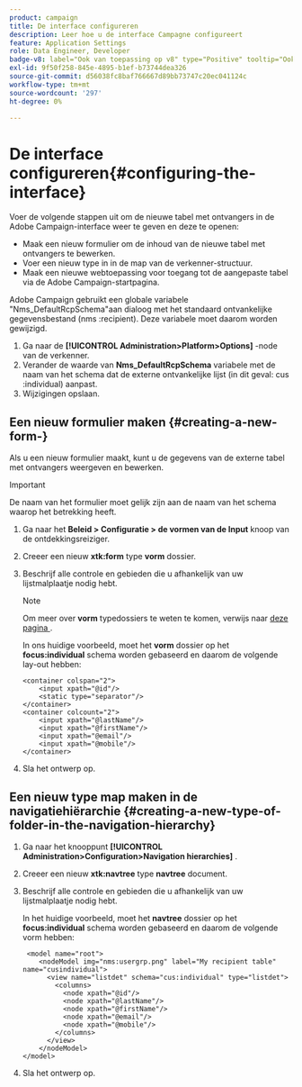 ```yaml
---
product: campaign
title: De interface configureren
description: Leer hoe u de interface Campagne configureert
feature: Application Settings
role: Data Engineer, Developer
badge-v8: label="Ook van toepassing op v8" type="Positive" tooltip="Ook van toepassing op campagne v8"
exl-id: 9f50f258-845e-4895-b1ef-b73744dea326
source-git-commit: d56038fc8baf766667d89bb73747c20ec041124c
workflow-type: tm+mt
source-wordcount: '297'
ht-degree: 0%

---
```


# De interface configureren{#configuring-the-interface}

Voer de volgende stappen uit om de nieuwe tabel met ontvangers in de Adobe Campaign-interface weer te geven en deze te openen:

* Maak een nieuw formulier om de inhoud van de nieuwe tabel met ontvangers te bewerken.
* Voer een nieuw type in in de map van de verkenner-structuur.
* Maak een nieuwe webtoepassing voor toegang tot de aangepaste tabel via de Adobe Campaign-startpagina.

Adobe Campaign gebruikt een globale variabele &quot;Nms_DefaultRcpSchema&quot;aan dialoog met het standaard ontvankelijke gegevensbestand (nms :recipient). Deze variabele moet daarom worden gewijzigd.

1. Ga naar de **[!UICONTROL Administration>Platform>Options]** -node van de verkenner.
1. Verander de waarde van **Nms_DefaultRcpSchema** variabele met de naam van het schema dat de externe ontvankelijke lijst (in dit geval: cus :individual) aanpast.
1. Wijzigingen opslaan.

## Een nieuw formulier maken {#creating-a-new-form-}

Als u een nieuw formulier maakt, kunt u de gegevens van de externe tabel met ontvangers weergeven en bewerken.

>[!IMPORTANT]
>
>De naam van het formulier moet gelijk zijn aan de naam van het schema waarop het betrekking heeft.

1. Ga naar het **Beleid > Configuratie > de vormen van de Input** knoop van de ontdekkingsreiziger.
1. Creeer een nieuw **xtk:form** type **vorm** dossier.
1. Beschrijf alle controle en gebieden die u afhankelijk van uw lijstmalplaatje nodig hebt.

   >[!NOTE]
   >
   >Om meer over **vorm** typedossiers te weten te komen, verwijs naar [ deze pagina ](../../configuration/using/identifying-a-form.md).

   In ons huidige voorbeeld, moet het **vorm** dossier op het **focus:individual** schema worden gebaseerd en daarom de volgende lay-out hebben:

   ```
   <container colspan="2">
       <input xpath="@id"/>
       <static type="separator"/>
   </container>
   <container colcount="2">
       <input xpath="@lastName"/>
       <input xpath="@firstName"/>
       <input xpath="@email"/>
       <input xpath="@mobile"/>
   </container> 
   ```

1. Sla het ontwerp op.

## Een nieuw type map maken in de navigatiehiërarchie {#creating-a-new-type-of-folder-in-the-navigation-hierarchy}

1. Ga naar het knooppunt **[!UICONTROL Administration>Configuration>Navigation hierarchies]** .
1. Creeer een nieuw **xtk:navtree** type **navtree** document.
1. Beschrijf alle controle en gebieden die u afhankelijk van uw lijstmalplaatje nodig hebt.

   In het huidige voorbeeld, moet het **navtree** dossier op het **focus:individual** schema worden gebaseerd en daarom de volgende vorm hebben:

   ```
    <model name="root">
       <nodeModel img="nms:usergrp.png" label="My recipient table" name="cusindividual">
         <view name="listdet" schema="cus:individual" type="listdet">
           <columns>
             <node xpath="@id"/>
             <node xpath="@lastName"/>
             <node xpath="@firstName"/>
             <node xpath="@email"/>
             <node xpath="@mobile"/>
           </columns>
         </view>
       </nodeModel>
   </model>
   ```

1. Sla het ontwerp op.
